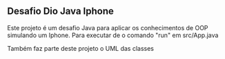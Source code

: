 ## Desafio Dio Java Iphone

Este projeto é um desafio Java para aplicar os conhecimentos de OOP  simulando um Iphone.
Para executar de o comando "run"  em src/App.java

Também faz parte deste projeto o UML das classes 


